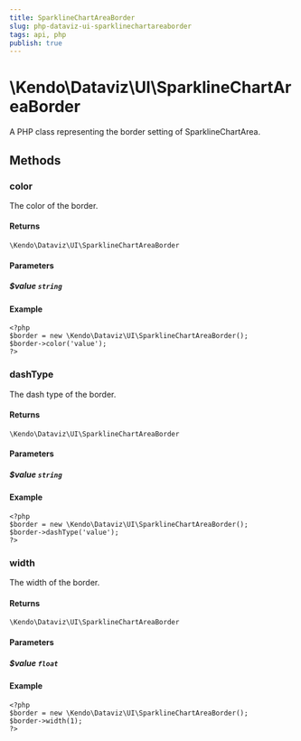 ```yaml
---
title: SparklineChartAreaBorder
slug: php-dataviz-ui-sparklinechartareaborder
tags: api, php
publish: true
---
```


# \Kendo\Dataviz\UI\SparklineChartAreaBorder

A PHP class representing the border setting of SparklineChartArea.


## Methods

### color
The color of the border.

#### Returns
`\Kendo\Dataviz\UI\SparklineChartAreaBorder`

#### Parameters

##### $value `string`



#### Example 
    <?php
    $border = new \Kendo\Dataviz\UI\SparklineChartAreaBorder();
    $border->color('value');
    ?>

### dashType
The dash type of the border.

#### Returns
`\Kendo\Dataviz\UI\SparklineChartAreaBorder`

#### Parameters

##### $value `string`



#### Example 
    <?php
    $border = new \Kendo\Dataviz\UI\SparklineChartAreaBorder();
    $border->dashType('value');
    ?>

### width
The width of the border.

#### Returns
`\Kendo\Dataviz\UI\SparklineChartAreaBorder`

#### Parameters

##### $value `float`



#### Example 
    <?php
    $border = new \Kendo\Dataviz\UI\SparklineChartAreaBorder();
    $border->width(1);
    ?>

 

